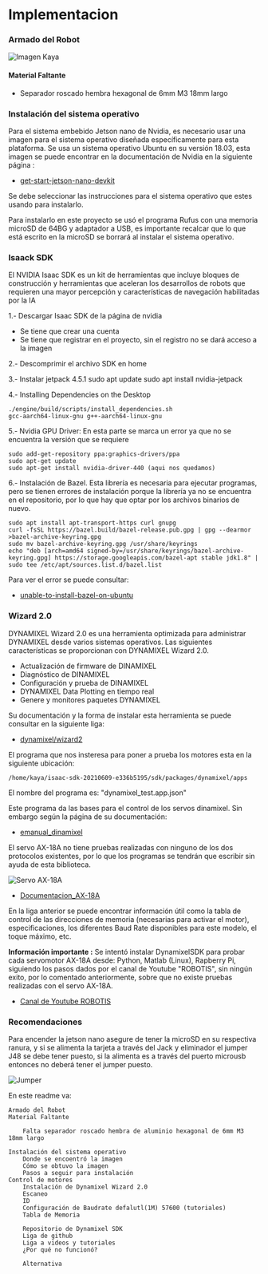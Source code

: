 # Implementacion

### Armado del Robot

![Imagen Kaya](https://docs.nvidia.com/isaac/_images/kaya_robot.jpg)

#### Material Faltante

* Separador roscado hembra hexagonal de 6mm M3 18mm largo

### Instalación del sistema operativo

Para el sistema embebido Jetson nano de Nvidia, es necesario usar una imagen para el sistema operativo diseñada específicamente para esta plataforma. Se usa un sistema operativo Ubuntu en su versión 18.03, esta imagen se puede encontrar en la documentación de Nvidia en la siguiente página :

- [get-start-jetson-nano-devkit](https://developer.nvidia.com/embedded/learn/get-started-jetson-nano-devkit#write)

Se debe seleccionar las instrucciones para el sistema operativo que estes usando para instalarlo.

Para instalarlo en este proyecto se usó el programa Rufus con una memoria microSD de 64BG y adaptador a USB, es importante recalcar que lo que está escrito en la microSD se borrará al instalar el sistema operativo.

### Isaack SDK

El NVIDIA Isaac SDK es un kit de herramientas que incluye bloques de construcción y herramientas que aceleran los desarrollos de robots que requieren una mayor percepción y características de navegación habilitadas por la IA

1.- Descargar Isaac SDK de la página de nvidia
* Se tiene que crear una cuenta
* Se tiene que registrar en el proyecto, sin el registro no se dará acceso a la imagen

2.- Descomprimir el archivo SDK en home

3.- Instalar jetpack 4.5.1
	sudo apt update
	sudo apt install nvidia-jetpack

4.- Installing Dependencies on the Desktop

	./engine/build/scripts/install_dependencies.sh
	gcc-aarch64-linux-gnu g++-aarch64-linux-gnu

5.- Nvidia GPU Driver: En esta parte se marca un error ya que no se encuentra la versión que se requiere

	sudo add-get-repository ppa:graphics-drivers/ppa
	sudo apt-get update
	sudo apt-get install nvidia-driver-440 (aqui nos quedamos)

6.- Instalación de Bazel. Esta librería es necesaria para ejecutar programas, pero se tienen errores de instalación porque la librería ya no se encuentra en el repositorio, por lo que hay que optar por los archivos binarios de nuevo.

	sudo apt install apt-transport-https curl gnupg
	curl -fsSL https://bazel.build/bazel-release.pub.gpg | gpg --dearmor >bazel-archive-keyring.gpg
	sudo mv bazel-archive-keyring.gpg /usr/share/keyrings
	echo "deb [arch=amd64 signed-by=/usr/share/keyrings/bazel-archive-keyring.gpg] https://storage.googleapis.com/bazel-apt stable jdk1.8" | sudo tee /etc/apt/sources.list.d/bazel.list

Para ver el error se puede consultar:

- [unable-to-install-bazel-on-ubuntu](https://stackoverflow.com/questions/45767275/unable-to-install-bazel-on-ubuntu-14-04-using-apt-get)

### Wizard 2.0 

DYNAMIXEL Wizard 2.0 es una herramienta optimizada para administrar DYNAMIXEL desde varios sistemas operativos. Las siguientes características se proporcionan con DYNAMIXEL Wizard 2.0.

* Actualización de firmware de DINAMIXEL
* Diagnóstico de DINAMIXEL
* Configuración y prueba de DINAMIXEL
* DYNAMIXEL Data Plotting en tiempo real
* Genere y monitores paquetes DYNAMIXEL

Su documentación y la forma de instalar esta herramienta se puede consultar en la siguiente liga:

- [dynamixel/wizard2](https://emanual.robotis.com/docs/en/software/dynamixel/dynamixel_wizard2/)

El programa que nos insteresa para poner a prueba los motores esta en la siguiente ubicación:

	/home/kaya/isaac-sdk-20210609-e336b5195/sdk/packages/dynamixel/apps

El nombre del programa es: "dynamixel_test.app.json"

Este programa da las bases para el control de los servos dinamixel. Sin embargo según la página de su documentación:

- [emanual_dinamixel](https://github.com/ROBOTIS-GIT/emanual/blob/master/docs/en/software/dynamixel/dynamixel_sdk/device_setup.md)

El servo AX-18A no tiene pruebas realizadas con ninguno de los dos protocolos existentes, por lo que los programas se tendrán que escribir sin ayuda de esta biblioteca.

![Servo AX-18A](https://emanual.robotis.com/assets/images/dxl/ax/ax-18a_product.png)

- [Documentacion_AX-18A](https://emanual.robotis.com/docs/en/dxl/ax/ax-18a/)

En la liga anterior se puede encontrar información útil como la tabla de control de las direcciones de memoria (necesarias para activar el motor), especificaciones, los diferentes Baud Rate disponibles para este modelo, el toque máximo, etc.

**Información importante :** Se intentó instalar DynamixelSDK para probar cada servomotor AX-18A desde: Python, Matlab (Linux), Rapberry Pi, siguiendo los pasos dados por el canal de Youtube "ROBOTIS", sin ningún exito, por lo comentado anteriormente, sobre que no existe pruebas realizadas con el servo AX-18A.

- [Canal de Youtube ROBOTIS](https://www.youtube.com/@ROBOTISCHANNEL)

### Recomendaciones

Para encender la jetson nano asegure de tener la microSD en su respectiva ranura, y si se alimenta la tarjeta a través del Jack y eliminador el jumper J48 se debe tener puesto, si la alimenta es a través del puerto microusb entonces no deberá tener el jumper puesto.

![Jumper](https://s3.amazonaws.com/cdn.freshdesk.com/data/helpdesk/attachments/production/60000647763/original/JaDTuaN1h_u7vfAwro8k5rKgyWRI1GLQnw.png?1579676526)



En este readme va:

	Armado del Robot
	Material Faltante 

		Falta separador roscado hembra de aluminio hexagonal de 6mm M3 18mm largo 

	Instalación del sistema operativo
		Donde se encoentró la imagen
		Cómo se obtuvo la imagen
		Pasos a seguir para instalación
	Control de motores
		Instalación de Dynamixel Wizard 2.0
		Escaneo
		ID
		Configuración de Baudrate defalutl(1M) 57600 (tutoriales)
		Tabla de Memoria

		Repositorio de Dynamixel SDK
		Liga de github
		Liga a videos y tutoriales
		¿Por qué no funcionó?
		
		Alternativa
		
		
